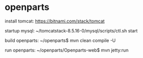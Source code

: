 # openparts

install tomcat:
https://bitnami.com/stack/tomcat

startup mysql:
~/tomcatstack-8.5.16-0/mysql/scripts/ctl.sh start

build openparts:
~/openparts$ mvn clean compile -U

run openparts:
~/openparts/Openparts-web$ mvn jetty:run

